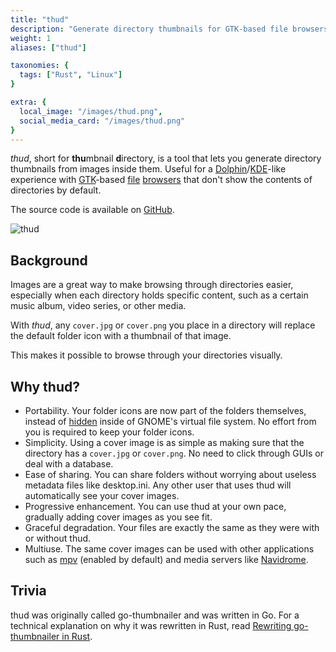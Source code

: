 ```yaml
---
title: "thud"
description: "Generate directory thumbnails for GTK-based file browsers from images inside them."
weight: 1
aliases: ["thud"]

taxonomies: {
  tags: ["Rust", "Linux"]
}

extra: {
  local_image: "/images/thud.png",
  social_media_card: "/images/thud.png"
}
---
```


*thud*, short for **thu**mbnail **d**irectory, is a tool that lets you generate directory thumbnails from images inside them. Useful for a [Dolphin](https://apps.kde.org/dolphin/)/[KDE](https://kde.org/)-like experience with [GTK](https://www.gtk.org/)-based [file](https://apps.gnome.org/Nautilus/) [browsers](https://docs.xfce.org/xfce/thunar/start) that don't show the contents of directories by default.

The source code is available on [GitHub](https://github.com/donovanglover/thud).

![thud](/images/thud.png)

## Background

Images are a great way to make browsing through directories easier, especially when each directory holds specific content, such as a certain music album, video series, or other media.

With *thud*, any `cover.jpg` or `cover.png` you place in a directory will replace the default folder icon with a thumbnail of that image.

This makes it possible to browse through your directories visually.

## Why thud?

- Portability. Your folder icons are now part of the folders themselves, instead of [hidden](https://askubuntu.com/questions/153575/where-does-gnome-nautilus-store-directory-icons) inside of GNOME's virtual file system. No effort from you is required to keep your folder icons.
- Simplicity. Using a cover image is as simple as making sure that the directory has a `cover.jpg` or `cover.png`. No need to click through GUIs or deal with a database.
- Ease of sharing. You can share folders without worrying about useless metadata files like desktop.ini. Any other user that uses thud will automatically see your cover images.
- Progressive enhancement. You can use thud at your own pace, gradually adding cover images as you see fit.
- Graceful degradation. Your files are exactly the same as they were with or without thud.
- Multiuse. The same cover images can be used with other applications such as [mpv](https://github.com/mpv-player/mpv) (enabled by default) and media servers like [Navidrome](https://github.com/navidrome/navidrome).

## Trivia

thud was originally called go-thumbnailer and was written in Go. For a technical explanation on why it was rewritten in Rust, read [Rewriting go-thumbnailer in Rust](/blog/rewriting-go-thumbnailer-in-rust).
